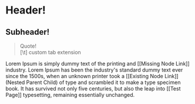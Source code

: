 # Header!

## Subheader!

> Quote!<br/>
> [\t] custom tab extension

Lorem Ipsum is simply dummy text of the printing and [[Missing Node Link]] industry. Lorem Ipsum has been the industry's standard dummy text ever since the 1500s, when an unknown printer took a [[Existing Node Link]](Nested Parent Child) of type and scrambled it to make a type specimen book. It has survived not only five centuries, but also the leap into [[Test Page]] typesetting, remaining essentially unchanged.